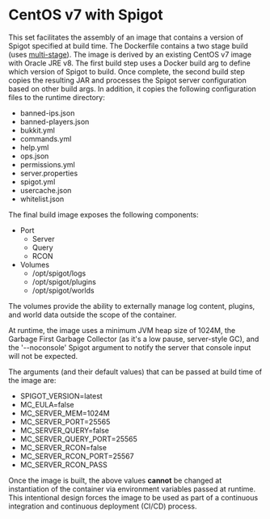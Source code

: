 # CentOS v7 with Spigot
This set facilitates the assembly of an image that contains a version of Spigot specified at build time. The Dockerfile contains a two stage build (uses [multi-stage](https://docs.docker.com/engine/userguide/eng-image/multistage-build/)).
The image is derived by an existing CentOS v7 image with Oracle JRE v8.
The first build step uses a Docker build arg to define which version of Spigot to build. Once complete, the second build step copies the resulting JAR and processes the Spigot server configuration based on other build args. In addition, it copies the following configuration files to the runtime directory:

* banned-ips.json
* banned-players.json
* bukkit.yml
* commands.yml
* help.yml
* ops.json
* permissions.yml
* server.properties
* spigot.yml
* usercache.json
* whitelist.json

The final build image exposes the following components:

* Port
	* Server
	* Query
	* RCON
* Volumes	
	* /opt/spigot/logs
	* /opt/spigot/plugins
	* /opt/spigot/worlds

The volumes provide the ability to externally manage log content, plugins, and world data outside the scope of the container.

At runtime, the image uses a minimum JVM heap size of 1024M, the Garbage First Garbage Collector (as it's a low pause, server-style GC), and the '--noconsole' Spigot argument to notify the server that console input will not be expected.

The arguments (and their default values) that can be passed at build time of the image are:
* SPIGOT_VERSION=latest
* MC_EULA=false
* MC_SERVER_MEM=1024M
* MC_SERVER_PORT=25565
* MC_SERVER_QUERY=false
* MC_SERVER_QUERY_PORT=25565
* MC_SERVER_RCON=false
* MC_SERVER_RCON_PORT=25567
* MC_SERVER_RCON_PASS

Once the image is built, the above values **cannot** be changed at instantiation of the container via environment variables passed at runtime. This intentional design forces the image to be used as part of a continuous integration and continuous deployment (CI/CD) process.

